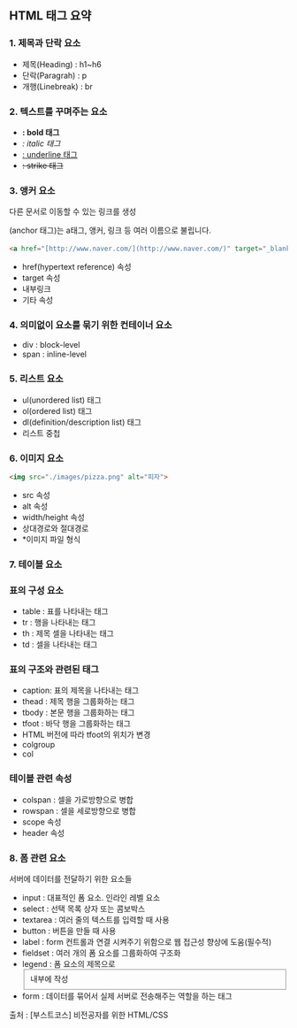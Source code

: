 ## HTML 태그 요약

### 1. 제목과 단락 요소

- 제목(Heading) : h1~h6
- 단락(Paragrah) : p
- 개행(Linebreak) : br

### 2. 텍스트를 꾸며주는 요소

- <b> : bold 태그</b>
- <i> : italic 태그</i>
- <u> : underline 태그</u>
- <s> : strike 태그</s>

### 3. 앵커 요소

다른 문서로 이동할 수 있는 링크를 생성

<a>(anchor 태그)는 a태그, 앵커, 링크 등 여러 이름으로 불립니다.

```html
<a href="[http://www.naver.com/](http://www.naver.com/)" target="_blank">네이버</a>
```

- href(hypertext reference) 속성
- target 속성
- 내부링크
- 기타 속성

### 4. 의미없이 요소를 묶기 위한 컨테이너 요소

- div : block-level
- span : inline-level

### 5. 리스트 요소

- ul(unordered list) 태그
- ol(ordered list) 태그
- dl(definition/description list) 태그
- 리스트 중첩

### 6. 이미지 요소

```html
<img src="./images/pizza.png" alt="피자">
```

- src 속성
- alt 속성
- width/height 속성
- 상대경로와 절대경로
- *이미지 파일 형식

### 7. 테이블 요소

### 표의 구성 요소

- table : 표를 나타내는 태그
- tr : 행을 나타내는 태그
- th : 제목 셀을 나타내는 태그
- td : 셀을 나타내는 태그

### 표의 구조와 관련된 태그

- caption: 표의 제목을 나타내는 태그
- thead : 제목 행을 그룹화하는 태그
- tbody : 본문 행을 그룹화하는 태그
- tfoot : 바닥 행을 그룹화하는 태그
- HTML 버전에 따라 tfoot의 위치가 변경
- colgroup
- col

### 테이블 관련 속성

- colspan : 셀을 가로방향으로 병합
- rowspan : 셀을 세로방향으로 병합
- scope 속성
- header 속성

### 8. 폼 관련 요소

서버에 데이터를 전달하기 위한 요소들

- input : 대표적인 폼 요소. 인라인 레벨 요소
- select : 선택 목록 상자 또는 콤보박스
- textarea : 여러 줄의 텍스트를 입력할 때 사용
- button : 버튼을 만들 때 사용
- label : form 컨트롤과 연결 시켜주기 위함으로 웹 접근성 향상에 도움(필수적)
- fieldset : 여러 개의 폼 요소를 그룹화하여 구조화
- legend : 폼 요소의 제목으로 <fieldset> 내부에 작성
- form : 데이터를 묶어서 실제 서버로 전송해주는 역할을 하는 태그

출처 : [부스트코스] 비전공자를 위한 HTML/CSS
